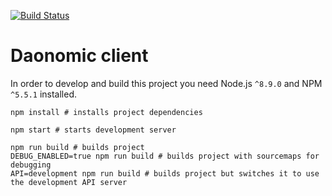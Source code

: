 [![Build Status](https://travis-ci.org/daonomic/daonomic-client.svg?branch=master)](https://travis-ci.org/daonomic/daonomic-client)

# Daonomic client

In order to develop and build this project you need Node.js `^8.9.0` and NPM `^5.5.1` installed.

```shell
npm install # installs project dependencies

npm start # starts development server

npm run build # builds project
DEBUG_ENABLED=true npm run build # builds project with sourcemaps for debugging
API=development npm run build # builds project but switches it to use the development API server
```
